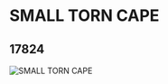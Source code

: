 # SMALL TORN CAPE
## 17824
![SMALL TORN CAPE](https://lc-www-live-s.legocdn.com/media/bricks/5/2/6076594.jpg)